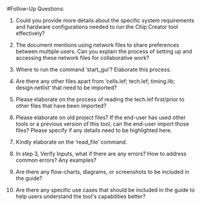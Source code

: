 #Follow-Up Questions:

1. Could you provide more details about the specific system requirements and hardware configurations needed to run the Chip Creator tool effectively?

2. The document mentions using network files to share preferences between multiple users. Can you explain the process of setting up and accessing these network files for collaborative work?

3. Where to run the command ‘start_gui’? Elaborate this process.

4. Are there any other files apart from ‘cells.lef; tech.lef; timing.lib; design.netlist’ that need to be imported?

5. Please elaborate on the process of reading the tech.lef first/prior to other files that have been imported?

6. Please elaborate on old project files? If the end-user has used other tools or a previous version of this tool, can the end-user import those files? Please specify if any details need to be highlighted here.

7. Kindly elaborate on the ‘read_file’ command.

8. In step 3, Verify Inputs, what if there are any errors? How to address common errors? Any examples?

9. Are there any flow-charts, diagrams, or screenshots to be included in the guide?

10. Are there any specific use cases that should be included in the guide to help users understand the tool's capabilities better?
